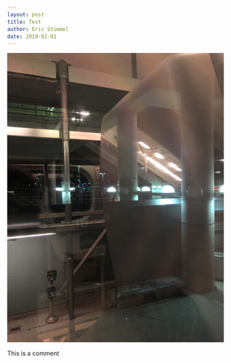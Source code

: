 ```yaml
---
layout: post
title: Test
author: Eric Stimmel
date: 2019-02-01
--- 
```


![caltrainwindow](/images/posts/20190201-test/caltrainwindow.jpg)

This is a comment

